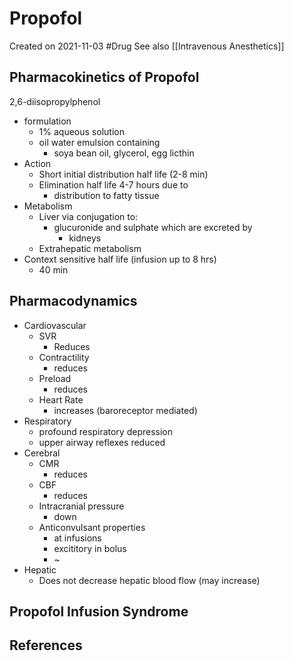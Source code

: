 # Propofol
Created on  2021-11-03
#Drug 
See also [[Intravenous Anesthetics]]
## Pharmacokinetics of Propofol

2,6-diisopropylphenol

- formulation
    - 1% aqueous solution
    - oil water emulsion containing
        - soya bean oil, glycerol, egg licthin
- Action
    - Short initial distribution half life (2-8 min)
    - Elimination half life 4-7 hours due to
        - distribution to fatty tissue
- Metabolism
    - Liver via conjugation to:
        - glucuronide and sulphate which are excreted by
            - kidneys
    - Extrahepatic metabolism
- Context sensitive half life (infusion up to 8 hrs)
    - 40 min

## Pharmacodynamics

- Cardiovascular
    - SVR
        - Reduces
    - Contractility
        - reduces
    - Preload
        - reduces
    - Heart Rate
        - increases (baroreceptor mediated)
- Respiratory
    - profound respiratory depression
    - upper airway reflexes reduced
- Cerebral
    - CMR
        - reduces
    - CBF
        - reduces
    - Intracranial pressure
        - down
    - Anticonvulsant properties
        - at infusions
        - excititory in bolus
        - ~
- Hepatic
	- Does not decrease hepatic blood flow (may increase)

## 

## Propofol Infusion Syndrome


## References
[^1]:
[^2]:
[^3]:
[^4]: